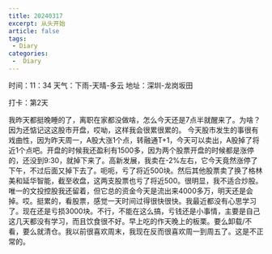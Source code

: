 ```yaml
---
title: 20240317
excerpt: 从头开始
article: false
tags:
 - Diary
categories:
 -  Diary
---
```


时间：11：34
天气：下雨-天晴-多云
地址：深圳-龙岗坂田

打卡：第2天

我昨天都挺晚睡的了，离职在家都没做啥，怎么今天还是7点半就醒来了。为啥？因为还惦记这这股市开盘，哎呦，这样我会很累很累的。
今天股市发生的事很有戏曲性，因为昨天周一，A股大涨1个点，转融通T+1，今天可以卖出，A股掉了将近1个点吧。开盘的时候我还盈利有1500多，因为两个股票开盘的时候都是涨停的，还没到9:30，就掉下来了。高新发展，我卖在-2%左右，它今天竟然涨停了下午，不过后面又掉下去了。呃呃，亏了将近500块。然后其他股票卖了换了格林美和延华智能，截至收盘，这两支股票也亏了将近500。很明显，我不适合炒股。唯一的文投控股我还留着，但它总的资金今天是流出来4000多万，明天还是会掉。哎。挺累的，看股票，感觉一天时间过得很快很快。我最近都没有心思学习了。现在还是亏损3000块。不行，不能在这么搞，亏钱还是小事情，主要是自己这几天都没有学习，而且饮食很不好。早上吃的作天晚上的板栗。要么卸载/不看，要么就清仓。我以前很喜欢周末，我现在反而很喜欢周一到周五了。这是不正常的。